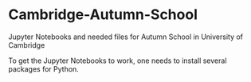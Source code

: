 # Cambridge-Autumn-School
Jupyter Notebooks and needed files for Autumn School in University of Cambridge

To get the Jupyter Notebooks to work, one needs to install several packages for Python. <br>

